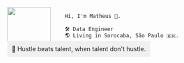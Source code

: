 <img align="left" src="https://i.gifer.com/1kaI.gif" width="100" height="80">

```diff
    Hi, I'm Matheus 🥷.
    
    🛠️ Data Engineer
    🌎 Living in Sorocaba, São Paulo 🇧🇷.


```

<span style="padding:10px;background-color:#f0f0f0"> 
    📖 Hustle beats talent, when talent don't hustle.
</span>

<!--
<p align="center" target="_blank">
    <a href="https://www.credly.com/badges/77398085-0971-4cca-b14e-0cf74d0ee167/public_url" target="_blank">
        <img src="https://images.credly.com/size/340x340/images/024d0122-724d-4c5a-bd83-cfe3c4b7a073/image.png" alt="GitHub Foundations Certification Badge" height="150" width="150">
    </a>
</p>
-->

<!--
**matdomis/matdomis** is a ✨ _special_ ✨ repository because its `README.md` (this file) appears on your GitHub profile.

Here are some ideas to get you started:

- 🔭 I’m currently working on ...
- 🌱 I’m currently learning ...
- 👯 I’m looking to collaborate on ...
- 🤔 I’m looking for help with ...
- 💬 Ask me about ...
- 📫 How to reach me: ...
- 😄 Pronouns: ...
- ⚡ Fun fact: ...
-->
